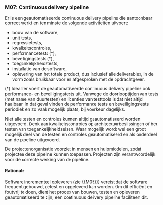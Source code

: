 ### M07: Continuous delivery pipeline

Er is een geautomatiseerde continuous delivery pipeline die aantoonbaar correct werkt en ten minste de volgende activiteiten uitvoert:

- bouw van de software,
- unit tests,
- regressietests,
- kwaliteitscontroles,
- performancetests (*),
- beveiligingstests (*),
- toegankelijkheidstests,
- installatie van de software,
- oplevering van het totale product, dus inclusief alle deliverables, in de vorm zoals bruikbaar voor en afgesproken met de opdrachtgever.

(*) Idealiter voert de geautomatiseerde continuous delivery pipeline ook performance- en beveiligingstests uit. Vanwege de doorlooptijden van tests (met name van duurtesten) en licenties van testtools is dat niet altijd haalbaar. In dat geval vinden de performance tests en beveiligingstests periodiek en zo vaak mogelijk plaats, bij voorkeur dagelijks.

Niet alle testen en controles kunnen altijd geautomatiseerd worden uitgevoerd. Denk aan kwaliteitscontroles op architectuurbeslissingen of het testen van toegankelijkheidseisen. Waar mogelijk wordt wel een groot mogelijk deel van de testen en controles geautomatiseerd en als onderdeel van de pipeline uitgevoerd.

De projectenorganisatie voorziet in mensen en hulpmiddelen, zodat projecten deze pipeline kunnen toepassen. Projecten zijn verantwoordelijk voor de correcte werking van de pipeline.

#### Rationale

Software incrementeel opleveren (zie {{M05}}) vereist dat de software frequent gebouwd, getest en opgeleverd kan worden. Om dit efficiënt en foutvrij te doen, dient het proces van bouwen, testen en opleveren geautomatiseerd te zijn; een continuous delivery pipeline faciliteert dit.
